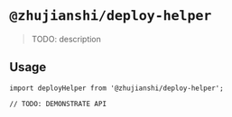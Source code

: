 # `@zhujianshi/deploy-helper`

> TODO: description

## Usage

```
import deployHelper from '@zhujianshi/deploy-helper';

// TODO: DEMONSTRATE API
```
